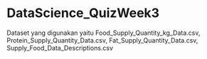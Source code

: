 # DataScience_QuizWeek3
Dataset yang digunakan yaitu Food_Supply_Quantity_kg_Data.csv, Protein_Supply_Quantity_Data.csv, Fat_Supply_Quantity_Data.csv, Supply_Food_Data_Descriptions.csv
